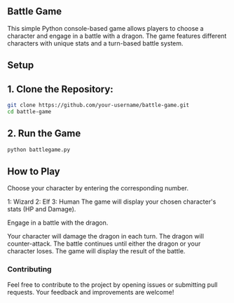 ## Battle Game

This simple Python console-based game allows players to choose a character and engage in a battle with a dragon. The game features different characters with unique stats and a turn-based battle system.

## Setup

## 1. Clone the Repository:

```sh
git clone https://github.com/your-username/battle-game.git
cd battle-game
```

## 2. Run the Game

```sh
python battlegame.py
```

## How to Play

Choose your character by entering the corresponding number.

1: Wizard
2: Elf
3: Human
The game will display your chosen character's stats (HP and Damage).

Engage in a battle with the dragon.

Your character will damage the dragon in each turn.
The dragon will counter-attack.
The battle continues until either the dragon or your character loses.
The game will display the result of the battle.

### Contributing

Feel free to contribute to the project by opening issues or submitting pull requests. Your feedback and improvements are welcome!
